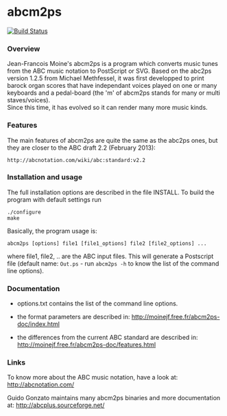 # abcm2ps

[![Build Status](https://travis-ci.org/leesavide/abcm2ps.svg?branch=master)](https://travis-ci.org/leesavide/abcm2ps)

### Overview

Jean-Francois Moine's abcm2ps is a program which converts music
tunes from the ABC music notation to PostScript or SVG.
Based on the abc2ps version 1.2.5 from Michael Methfessel,
it was first developped to print barock organ scores that have
independant voices played on one or many keyboards and a pedal-board
(the 'm' of abcm2ps stands for many or multi staves/voices).  
Since this time, it has evolved so it can render many more music kinds.

### Features

The main features of abcm2ps are quite the same as the abc2ps ones,
but they are closer to the ABC draft 2.2 (February 2013):

    http://abcnotation.com/wiki/abc:standard:v2.2

### Installation and usage

The full installation options are described in the file INSTALL. To build the program with default settings run

```
./configure
make
```

Basically, the program usage is:

    abcm2ps [options] file1 [file1_options] file2 [file2_options] ...

where file1, file2, .. are the ABC input files. This will generate
a Postscript file (default name: `Out.ps` - run `abcm2ps -h` to
know the list of the command line options).

### Documentation

- options.txt contains the list of the command line options.

- the format parameters are described in:
    http://moinejf.free.fr/abcm2ps-doc/index.html

- the differences from the current ABC standard are described in:
    http://moinejf.free.fr/abcm2ps-doc/features.html

### Links

To know more about the ABC music notation, have a look at:
    http://abcnotation.com/

Guido Gonzato maintains many abcm2ps binaries and more documentation at:
    http://abcplus.sourceforge.net/
